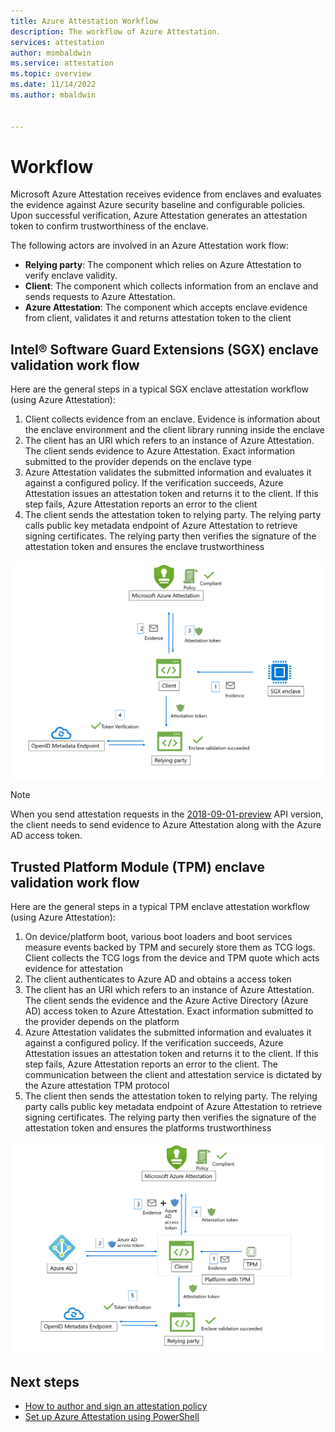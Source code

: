 ```yaml
---
title: Azure Attestation Workflow
description: The workflow of Azure Attestation.
services: attestation
author: msmbaldwin
ms.service: attestation
ms.topic: overview
ms.date: 11/14/2022
ms.author: mbaldwin


---
```

# Workflow

Microsoft Azure Attestation receives evidence from enclaves and evaluates the evidence against Azure security baseline and configurable policies. Upon successful verification, Azure Attestation generates an attestation token to confirm trustworthiness of the enclave.

The following actors are involved in an Azure Attestation work flow:

- **Relying party**: The component which relies on Azure Attestation to verify enclave validity. 
- **Client**: The component which collects information from an enclave and sends requests to Azure Attestation. 
- **Azure Attestation**: The component which accepts enclave evidence from client, validates it and returns attestation token to the client


## Intel® Software Guard Extensions (SGX) enclave validation work flow

Here are the general steps in a typical SGX enclave attestation workflow (using Azure Attestation):

1. Client collects evidence from an enclave. Evidence is information about the enclave environment and the client library running inside the enclave
1. The client has an URI which refers to an instance of Azure Attestation. The client sends evidence to Azure Attestation. Exact information submitted to the provider depends on the enclave type
1. Azure Attestation validates the submitted information and evaluates it against a configured policy. If the verification succeeds, Azure Attestation issues an attestation token and returns it to the client. If this step fails, Azure Attestation reports an error to the client
1. The client sends the attestation token to relying party. The relying party calls public key metadata endpoint of Azure Attestation to retrieve signing certificates. The relying party then verifies the signature of the attestation token and ensures the enclave trustworthiness

![SGX enclave validation flow](./media/sgx-validation-flow.png)

> [!Note]
> When you send attestation requests in the [2018-09-01-preview](https://github.com/Azure/azure-rest-api-specs/tree/master/specification/attestation/data-plane/Microsoft.Attestation/stable/2018-09-01-preview) API version, the client needs to send evidence to Azure Attestation along with the Azure AD access token.

## Trusted Platform Module (TPM) enclave validation work flow

Here are the general steps in a typical TPM enclave attestation workflow (using Azure Attestation):

1.	On device/platform boot, various boot loaders and boot services measure events backed by TPM and securely store them as TCG logs. Client collects the TCG logs from the device and TPM quote which acts evidence for attestation
2.	The client authenticates to Azure AD and obtains a access token 
3.	The client has an URI which refers to an instance of Azure Attestation. The client sends the evidence and the Azure Active Directory (Azure AD) access token to Azure Attestation. Exact information submitted to the provider depends on the platform
4.	Azure Attestation validates the submitted information and evaluates it against a configured policy. If the verification succeeds, Azure Attestation issues an attestation token and returns it to the client. If this step fails, Azure Attestation reports an error to the client. The communication between the client and attestation service is dictated by the Azure attestation TPM protocol
5.	The client then sends the attestation token to relying party. The relying party calls public key metadata endpoint of Azure Attestation to retrieve signing certificates. The relying party then verifies the signature of the attestation token and ensures the platforms trustworthiness

![TPM validation flow](./media/tpm-validation-flow.png)

## Next steps
- [How to author and sign an attestation policy](author-sign-policy.md)
- [Set up Azure Attestation using PowerShell](quickstart-powershell.md)
